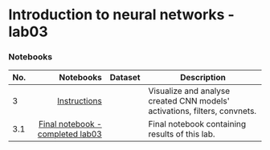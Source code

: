 # Introduction to neural networks - lab03

### Notebooks

| No. |                                                                     Notebooks | Dataset | Description                                                               |
|-----|------------------------------------------------------------------------------:|---------|---------------------------------------------------------------------------|
| 3   | [Instructions](./instructions/AH-WSN-WizualizacjaReprezentacjiCNN%20v3.2.ipynb) |         | Visualize and analyse created CNN models' activations, filters, convnets. |
| 3.1 |           [Final notebook - completed lab03](./lab03_CNN_visualisation.ipynb) |         | Final notebook containing results of this lab.                            |
